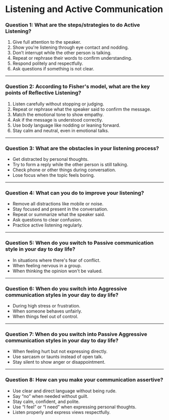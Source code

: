# Listening and Active Communication

### Question 1: What are the steps/strategies to do Active Listening?

1. Give full attention to the speaker.  
2. Show you're listening through eye contact and nodding.  
3. Don’t interrupt while the other person is talking.  
4. Repeat or rephrase their words to confirm understanding.  
5. Respond politely and respectfully.  
6. Ask questions if something is not clear.

---

### Question 2: According to Fisher's model, what are the key points of Reflective Listening?

1. Listen carefully without stopping or judging.  
2. Repeat or rephrase what the speaker said to confirm the message.  
3. Match the emotional tone to show empathy.  
4. Ask if the message is understood correctly.  
5. Use body language like nodding or leaning forward.  
6. Stay calm and neutral, even in emotional talks.

---

### Question 3: What are the obstacles in your listening process?

- Get distracted by personal thoughts.  
- Try to form a reply while the other person is still talking.  
- Check phone or other things during conversation.  
- Lose focus when the topic feels boring.

---

### Question 4: What can you do to improve your listening?

- Remove all distractions like mobile or noise.  
- Stay focused and present in the conversation.  
- Repeat or summarize what the speaker said.  
- Ask questions to clear confusion.  
- Practice active listening regularly.

---

### Question 5: When do you switch to Passive communication style in your day to day life?

- In situations where there's fear of conflict.  
- When feeling nervous in a group.  
- When thinking the opinion won't be valued.

---

### Question 6: When do you switch into Aggressive communication styles in your day to day life?

- During high stress or frustration.  
- When someone behaves unfairly.  
- When things feel out of control.

---

### Question 7: When do you switch into Passive Aggressive communication styles in your day to day life?

- When feeling hurt but not expressing directly.  
- Use sarcasm or taunts instead of open talk.  
- Stay silent to show anger or disappointment.

---

### Question 8: How can you make your communication assertive?

- Use clear and direct language without being rude.  
- Say “no” when needed without guilt.  
- Stay calm, confident, and polite.  
- Use “I feel” or “I need” when expressing personal thoughts.  
- Listen properly and express views respectfully.
